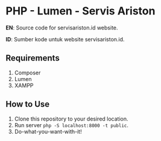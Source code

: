 # PHP - Lumen - Servis Ariston
**EN**: Source code for servisariston.id website.

**ID**: Sumber kode untuk website servisariston.id.

## Requirements
1. Composer
2. Lumen
3. XAMPP

## How to Use
1. Clone this repository to your desired location.
2. Run server `php -S localhost:8000 -t public`.
3. Do-what-you-want-with-it!
